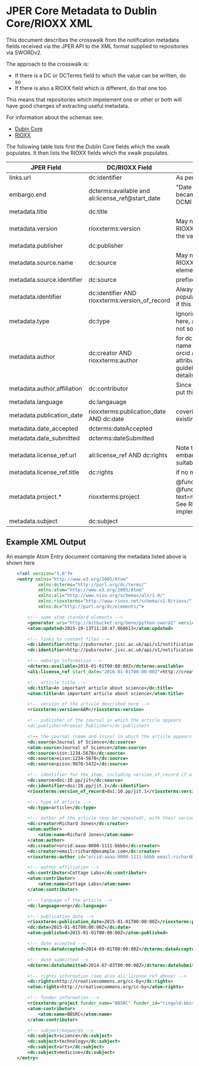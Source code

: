 # JPER Core Metadata to Dublin Core/RIOXX XML

This document describes the crosswalk from the notification metadata fields received via the JPER API to the
 XML format supplied to repositories via SWORDv2.
 
The approach to the crosswalk is:

* If there is a DC or DCTerms field to which the value can be written, do so
* If there is also a RIOXX field which is different, do that one too

This means that repositories which impelement one or other or both will have good changes of extracting useful metadata.

For information about the schemas see:

* [Dubin Core](http://dublincore.org/documents/dcmi-terms/)
* [RIOXX](http://rioxx.net/v2-0-final/)

The following table lists first the Dublin Core fields which the xwalk populates. It then lists the RIOXX fields which the xwalk populates. 

| JPER Field | DC/RIOXX Field | Notes |
| ---------- | -------------- | ----- |
| links.url | dc:identifier | As per the recommended use by RIOXX |
| embargo.end | dcterms:available and ali:license_ref@start_date | "Date (often a range) that the resource became or will become available." from DCMI terms |
| metadata.title | dc:title | |
| metadata.version | rioxxterms:version | May not conform to required use by RIOXX because of unknown nature of the values supplied by publishers |
| metadata.publisher | dc:publisher | |
| metadata.source.name | dc:source | May not conform to required use by RIOXX because multiple dc:source elements may be present |
| metadata.source.identifier | dc:source | prefixed with appropriate namespace |
| metadata.identifier | dc:identifier AND rioxxterms:version_of_record | Always populate dc:identifier, and populate rioxxterms:version_of_record if this is a DOI (as a URL) |
| metadata.type | dc:type | Ignoring the RIOXX recommendation here, as the DC field is present, and is not so restrictive |
| metadata.author | dc:creator AND rioxxterms:author | for dc, use separate fields for creator name and any identifiers; for rioxx use orcid as id (as URL), and add other attributes as required.  See RIOXX guidelines during implenmentation for details. |
| metadata.author.affiliation | dc:contributor | Since there's nowhere else obvious to put this useful bit of information |
| metadata.language | dc:langauage | |
| metadata.publication_date | rioxxterms:publication_date AND dc:date | covering RIOXX and the more likely existing defaults in repositories |
| metadata.date_accepted | dcterms:dateAccepted | |
| metadata.date_submitted | dcterms:dateSubmitted | |
| metadata.license_ref.url | ali:license_ref AND dc:rights | Note that the @start_date should be embargo.end, but may also be any other suitable date from the metadata |
| metadata.license_ref.title | dc:rights | if no metadata.license_ref.url is present |
| metadata.project.* | rioxxterms:project | @funder_name=metadata.project.name, @funder_id=metadata.project.identifier, text=metadata.project.grant_number.  See RIOXX documentation for details in implementation |
| metadata.subject | dc:subject | |

## Example XML Output

An example Atom Entry document containing the metadata listed above is shown here

```xml
    <?xml version="1.0"?>
    <entry xmlns="http://www.w3.org/2005/Atom"
            xmlns:dcterms="http://purl.org/dc/terms/"
            xmlns:atom="http://www.w3.org/2005/Atom"
            xmlns:ali="http://www.niso.org/schemas/ali/1.0/"
            xmlns:rioxxterms="http://www.rioxx.net/schema/v2.0/rioxx/"
            xmlns:dc="http://purl.org/dc/elements/">

        <!-- some atom standard elements -->
        <generator uri="http://bitbucket.org/beno/python-sword2" version="0.1"/>
        <atom:updated>2015-10-13T11:10:47.060613</atom:updated>

        <!-- links to content files -->
        <dc:identifier>http://pubsrouter.jisc.ac.uk/api/v1/notification/1234567890/content</dc:identifier>
        <dc:identifier>http://pubsrouter.jisc.ac.uk/api/v1/notification/1234567890/content/SimpleZip</dc:identifier>

        <!-- embargo information -->
        <dcterms:available>2016-01-01T00:00:00Z</dcterms:available>
        <ali:license_ref start_date="2016-01-01T00:00:00Z">http://creativecommons.org/cc-by</ali:license_ref>

        <!-- article title -->
        <dc:title>An important article about science</dc:title>
        <atom:title>An important article about science</atom:title>

        <!-- version of the article described here -->
        <rioxxterms:version>AAM</rioxxterms:version>

        <!-- publisher of the journal in which the article appears
        <dc:publisher>Premier Publisher</dc:publisher>

        <!-- the journal (name and issns) in which the article appears -->
        <dc:source>Journal of Science</dc:source>
        <atom:source>Journal of Science</atom:source>
        <dc:source>issn:1234-5678</dc:source>
        <dc:source>eissn:1234-5678</dc:source>
        <dc:source>pissn:9876-5432</dc:source>

        <!-- identifier for the item, including version_of_record if a DOI -->
        <dc:source>doi:10.pp/jit</dc:source>
        <dc:identifier>doi:10.pp/jit.1</dc:identifier>
        <rioxxterms:version_of_record>doi:10.pp/jit.1</rioxxterms:version_of_record>

        <!-- type of article -->
        <dc:type>article</dc:type>

        <!-- author of the article (may be repeated), with their various properties -->
        <dc:creator>Richard Jones</dc:creator>
        <atom:author>
            <atom:name>Richard Jones</atom:name>
        </atom:author>
        <dc:creator>orcid:aaaa-0000-1111-bbbb</dc:creator>
        <dc:creator>email:richard@example.com</dc:creator>
        <rioxxterms:author id="orcid:aaaa-0000-1111-bbbb email:richard@example.com">Richard Jones</rioxxterms:author>

        <!-- author affiliation -->
        <dc:contributor>Cottage Labs</dc:contributor>
        <atom:contributor>
            <atom:name>Cottage Labs</atom:name>
        </atom:contributor>

        <!-- language of the article -->
        <dc:language>eng</dc:language>

        <!-- publication date -->
        <rioxxterms:publication_date>2015-01-01T00:00:00Z</rioxxterms:publication_date>
        <dc:date>2015-01-01T00:00:00Z</dc:date>
        <atom:published>2015-01-01T00:00:00Z</atom:published>

        <!-- date accepted -->
        <dcterms:dateAccepted>2014-09-01T00:00:00Z</dcterms:dateAccepted>

        <!-- date submitted -->
        <dcterms:dateSubmitted>2014-07-03T00:00:00Z</dcterms:dateSubmitted>

        <!-- rights information (see also ali:license_ref above) -->
        <dc:rights>http://creativecommons.org/cc-by</dc:rights>
        <atom:rights>http://creativecommons.org/cc-by</atom:rights>

        <!-- funder information -->
        <rioxxterms:project funder_name="BBSRC" funder_id="ringold:bbsrcid">BB/34/juwef</rioxxterms:project>
        <atom:contributor>
            <atom:name>BBSRC</atom:name>
        </atom:contributor>

        <!-- subject/keywords -->
        <dc:subject>science</dc:subject>
        <dc:subject>technology</dc:subject>
        <dc:subject>arts</dc:subject>
        <dc:subject>medicine</dc:subject>
    </entry>
```